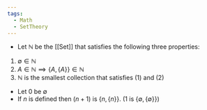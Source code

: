```yaml
---
tags:
  - Math
  - SetTheory
---
```

- Let $\mathbb N$ be the [[Set]] that satisfies the following three properties:
 1. $\emptyset \in \mathbb N$
 2. $A \in \mathbb N \implies \{A,\{A\}\} \in \mathbb N$
 3. $\mathbb N$ is the smallest collection that satisfies (1) and (2)
- Let $0$ be $\emptyset$
- If $n$ is defined then $(n+1)$ is $\{n,\{n\}\}$. ($1$ is $\{\emptyset,\{\emptyset\}\}$)